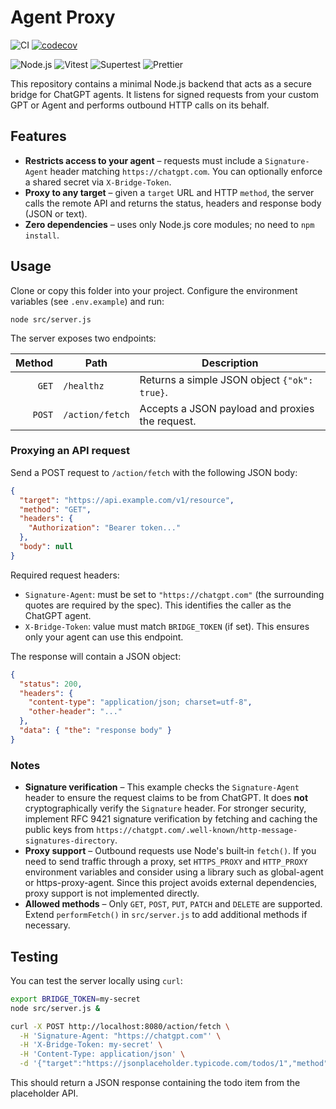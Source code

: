 # Agent Proxy

![CI](https://github.com/marco-jardim/chatgpt-proxy/actions/workflows/ci.yml/badge.svg)
[![codecov](https://codecov.io/gh/marco-jardim/chatgpt-proxy/branch/main/graph/badge.svg)](https://codecov.io/gh/marco-jardim/chatgpt-proxy)

![Node.js](https://img.shields.io/badge/Node.js-18%2B%20%7C%2020%2B%20%7C%2022%2B-339933?logo=node.js&logoColor=white)
![Vitest](https://img.shields.io/badge/Tested%20with-Vitest-6E9F18?logo=vitest&logoColor=white)
![Supertest](https://img.shields.io/badge/HTTP%20tests-Supertest-000000)
![Prettier](https://img.shields.io/badge/Code%20style-Prettier-F7B93E?logo=prettier&logoColor=000)

This repository contains a minimal Node.js backend that acts as a secure
bridge for ChatGPT agents. It listens for signed requests from your
custom GPT or Agent and performs outbound HTTP calls on its behalf.

## Features

- **Restricts access to your agent** – requests must include a
  `Signature-Agent` header matching `https://chatgpt.com`. You can
  optionally enforce a shared secret via `X-Bridge-Token`.
- **Proxy to any target** – given a `target` URL and HTTP `method`, the
  server calls the remote API and returns the status, headers and
  response body (JSON or text).
- **Zero dependencies** – uses only Node.js core modules; no need to
  `npm install`.

## Usage

Clone or copy this folder into your project. Configure the
environment variables (see `.env.example`) and run:

```
node src/server.js
```

The server exposes two endpoints:

| Method | Path            | Description                                     |
| -----: | --------------- | ----------------------------------------------- |
|  `GET` | `/healthz`      | Returns a simple JSON object `{"ok": true}`.    |
| `POST` | `/action/fetch` | Accepts a JSON payload and proxies the request. |

### Proxying an API request

Send a POST request to `/action/fetch` with the following JSON body:

```json
{
  "target": "https://api.example.com/v1/resource",
  "method": "GET",
  "headers": {
    "Authorization": "Bearer token..."
  },
  "body": null
}
```

Required request headers:

- `Signature-Agent`: must be set to `"https://chatgpt.com"` (the
  surrounding quotes are required by the spec). This identifies the
  caller as the ChatGPT agent.
- `X-Bridge-Token`: value must match `BRIDGE_TOKEN` (if set). This
  ensures only your agent can use this endpoint.

The response will contain a JSON object:

```json
{
  "status": 200,
  "headers": {
    "content-type": "application/json; charset=utf-8",
    "other-header": "..."
  },
  "data": { "the": "response body" }
}
```

### Notes

- **Signature verification** – This example checks the
  `Signature-Agent` header to ensure the request claims to be from
  ChatGPT. It does **not** cryptographically verify the `Signature`
  header. For stronger security, implement RFC 9421 signature
  verification by fetching and caching the public keys from
  `https://chatgpt.com/.well-known/http-message-signatures-directory`.
- **Proxy support** – Outbound requests use Node's built‑in `fetch()`. If
  you need to send traffic through a proxy, set `HTTPS_PROXY` and
  `HTTP_PROXY` environment variables and consider using a library
  such as global-agent or https-proxy-agent. Since this project avoids
  external dependencies, proxy support is not implemented directly.
- **Allowed methods** – Only `GET`, `POST`, `PUT`, `PATCH` and `DELETE`
  are supported. Extend `performFetch()` in `src/server.js` to add
  additional methods if necessary.

## Testing

You can test the server locally using `curl`:

```bash
export BRIDGE_TOKEN=my-secret
node src/server.js &

curl -X POST http://localhost:8080/action/fetch \
  -H 'Signature-Agent: "https://chatgpt.com"' \
  -H 'X-Bridge-Token: my-secret' \
  -H 'Content-Type: application/json' \
  -d '{"target":"https://jsonplaceholder.typicode.com/todos/1","method":"GET"}'
```

This should return a JSON response containing the todo item from the
placeholder API.
